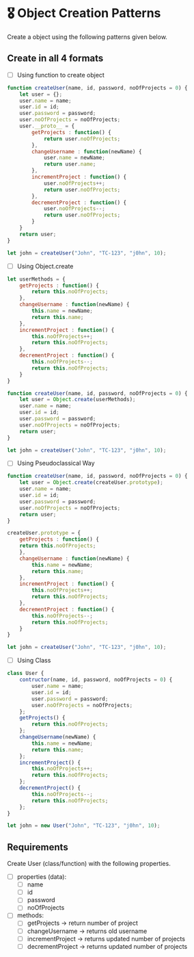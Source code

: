 # 🎖 Object Creation Patterns

Create a object using the following patterns given below.
## Create in all 4 formats
 * [ ] Using function to create object

```js
function createUser(name, id, password, noOfProjects = 0) {
    let user = {};
    user.name = name;
    user.id = id;
    user.password = password;
    user.noOfProjects = noOfProjects;
    user.__proto__ = {
        getProjects : function() {
            return user.noOfProjects;
        },
        changeUsername : function(newName) {
            user.name = newName;
            return user.name;
        },
        incrementProject : function() {
            user.noOfProjects++;
            return user.noOfProjects;
        },
        decrementProject : function() {
            user.noOfProjects--;
            return user.noOfProjects;
        }
    }
    return user;
}

let john = createUser("John", "TC-123", "j0hn", 10);
```

 * [ ] Using Object.create

```js
let userMethods = {
    getProjects : function() {
        return this.noOfProjects;
    },
    changeUsername : function(newName) {
        this.name = newName;
        return this.name;
    },
    incrementProject : function() {
        this.noOfProjects++;
        return this.noOfProjects;
    },
    decrementProject : function() {
        this.noOfProjects--;
        return this.noOfProjects;
    }
}

function createUser(name, id, password, noOfProjects = 0) {
    let user = Object.create(userMethods);
    user.name = name;
    user.id = id;
    user.password = password;
    user.noOfProjects = noOfProjects;
    return user;
}

let john = createUser("John", "TC-123", "j0hn", 10);
```

 * [ ] Using Pseudoclassical Way

```js
function createUser(name, id, password, noOfProjects = 0) {
    let user = Object.create(createUser.prototype);
    user.name = name;
    user.id = id;
    user.password = password;
    user.noOfProjects = noOfProjects;
    return user;
}

createUser.prototype = {
    getProjects : function() {
    return this.noOfProjects;
    },
    changeUsername : function(newName) {
        this.name = newName;
        return this.name;
    },
    incrementProject : function() {
        this.noOfProjects++;
        return this.noOfProjects;
    },
    decrementProject : function() {
        this.noOfProjects--;
        return this.noOfProjects;
    }
}

let john = createUser("John", "TC-123", "j0hn", 10);
```

 * [ ] Using Class

```js
class User {
    contructor(name, id, password, noOfProjects = 0) {
        user.name = name;
        user.id = id;
        user.password = password;
        user.noOfProjects = noOfProjects;
    };
    getProjects() {
        return this.noOfProjects;
    };
    changeUsername(newName) {
        this.name = newName;
        return this.name;
    };
    incrementProject() {
        this.noOfProjects++;
        return this.noOfProjects;
    };
    decrementProject() {
        this.noOfProjects--;
        return this.noOfProjects;
    };
}

let john = new User("John", "TC-123", "j0hn", 10);
```

## Requirements
Create User (class/function) with the following properties.
* [ ] properties (data):
    * [ ] name
    * [ ] id
    * [ ] password
    * [ ] noOfProjects
* [ ] methods:
    * [ ] getProjects -> return number of project
    * [ ] changeUsername -> returns old username
    * [ ] incrementProject -> returns updated number of projects
    * [ ] decrementProject -> returns updated number of projects
